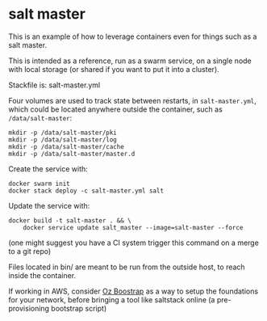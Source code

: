 # salt master

This is an example of how to leverage containers even for things such as a salt master.

This is intended as a reference, run as a swarm service, on a single node with local storage (or shared if you want to put it into a cluster).

Stackfile is: salt-master.yml

Four volumes are used to track state between restarts, in `salt-master.yml`,
which could be located anywhere outside the container, such as `/data/salt-master`:

    mkdir -p /data/salt-master/pki
    mkdir -p /data/salt-master/log
    mkdir -p /data/salt-master/cache
    mkdir -p /data/salt-master/master.d

Create the service with:

    docker swarm init
    docker stack deploy -c salt-master.yml salt

Update the service with:

    docker build -t salt-master . && \
        docker service update salt_master --image=salt-master --force

(one might suggest you have a CI system trigger this command on a merge to a git repo)

Files located in bin/ are meant to be run from the outside host, to reach inside the container.

If working in AWS, consider [Oz Boostrap](https://github.com/srevenant/oz) as a way to setup the foundations for your network,
before bringing a tool like saltstack online (a pre-provisioning bootstrap script)
